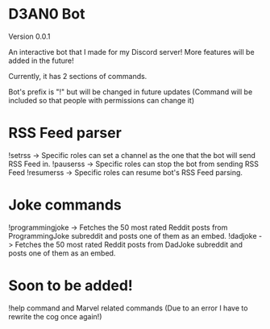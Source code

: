 # D3AN0 Bot
Version 0.0.1

An interactive bot that I made for my Discord server! More features will be added in the future!

Currently, it has 2 sections of commands.

Bot's prefix is "!" but will be changed in future updates (Command will be included so that people with permissions can change it)

# RSS Feed parser
!setrss -> Specific roles can set a channel as the one that the bot will send RSS Feed in.
!pauserss -> Specific roles can stop the bot from sending RSS Feed
!resumerss -> Specific roles can resume bot's RSS Feed parsing. 

# Joke commands
!programmingjoke -> Fetches the 50 most rated Reddit posts from ProgrammingJoke subreddit and posts one of them as an embed. 
!dadjoke -> Fetches the 50 most rated Reddit posts from DadJoke subreddit and posts one of them as an embed. 


# Soon to be added! 

!help command and Marvel related commands (Due to an error I have to rewrite the cog once again!)

